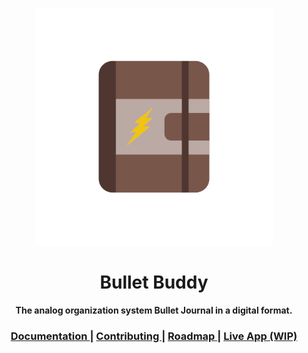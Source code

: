 <div align="center">
	<p align="center">
		<a href="https://gitlab.com/nathanielgreen/bulletbuddy">
			<img src="./static/templogo.png" width="380px" />
		</a>
	</p>
</div>

<div align="center">
  <h1 align="center">Bullet Buddy</h1>
  <p align="center">
    <strong>The analog organization system Bullet Journal in a digital format.</strong>
  </p>
</div>

<div align="center">
  <h3>
    <a href="./DOCUMENTATION.md">
      Documentation
    </a>
    <span> | </span>
    <a href="./CONTRIBUTING.md">
      Contributing
    </a>
    <span> | </span>
    <a href="https://trello.com/b/DnCjHNmi">
      Roadmap
    </a>
    <span> | </span>
    <a href="https://bulletbuddy.app">
      Live App (WIP)
    </a>
  </h3>
</div>


